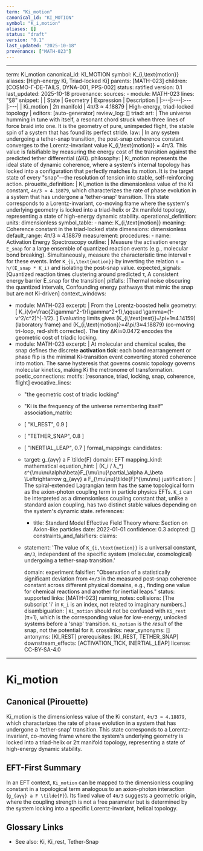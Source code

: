 ```yaml
---
term: "Ki_motion"
canonical_id: "KI_MOTION"
symbol: "K_i,motion"
aliases: []
status: "draft"
version: "0.1"
last_updated: "2025-10-18"
provenance: ["MATH-023"]
---
```


---
term: Ki_motion
canonical_id: KI_MOTION
symbol: K_{i,\text{motion}}
aliases: [High-energy Ki, Triad-locked Ki]
parents: [MATH-023]
children: [COSMO-Γ-DE-TAILS, DYNA-001, PPS-002]
status: ratified
version: 0.1
last_updated: 2025-10-18
provenance:
  sources:
    - module: MATH-023
      lines: "§8"
      snippet: |
        | State | Geometry | Expression | Description |
        |:---|:---|:---|:---|
        | Ki_motion | 2π manifold | 4π/3 ≈ 4.18879 | High-energy, triad-locked topology |
  editors: [auto-generator]
  review_log: []
triad:
  art: |
    The universe humming in tune with itself, a resonant chord struck when three lines of force braid into one. It is the geometry of pure, unimpeded flight, the stable spin of a system that has found its perfect stride.
  law: |
    In any system undergoing a tether-snap transition, the post-snap coherence constant converges to the Lorentz-invariant value K_{i,\text{motion}} = 4π/3. This value is falsifiable by measuring the energy cost of the transition against the predicted tether differential (ΔKi).
  philosophy: |
    Ki_motion represents the ideal state of dynamic coherence, where a system's internal topology has locked into a configuration that perfectly matches its motion. It is the target state of every "snap"—the resolution of tension into stable, self-reinforcing action.
pirouette_definition: |
  Ki_motion is the dimensionless value of the Ki constant, `4π/3 ≈ 4.18879`, which characterizes the rate of phase evolution in a system that has undergone a 'tether-snap' transition. This state corresponds to a Lorentz-invariant, co-moving frame where the system's underlying geometry is locked into a triad-helix or 2π manifold topology, representing a state of high-energy dynamic stability.
operational_definition:
  units: dimensionless
  symbol_table:
    - name: K_{i,\text{motion}}
      meaning: Coherence constant in the triad-locked state
      dimensions: dimensionless
      default_range: 4π/3 ≈ 4.18879
  measurement:
    procedures:
      - name: Activation Energy Spectroscopy
        outline: |
          Measure the activation energy `E_snap` for a large ensemble of quantized reaction events (e.g., molecular bond breaking). Simultaneously, measure the characteristic time interval `τ` for these events. Infer `K_{i,\text{motion}}` by inverting the relation `τ = h/(E_snap * K_i)` and isolating the post-snap value.
        expected_signals: [Quantized reaction times clustering around predicted τ, A consistent energy barrier E_snap for the transition]
        pitfalls: [Thermal noise obscuring the quantized intervals, Confounding energy pathways that mimic the snap but are not Ki-driven]
context_windows:
  - module: MATH-023
    excerpt: |
      From the Lorentz-boosted helix geometry:
      \[ K_i(v)=\frac{2\gamma^2-1}{\gamma^2+1},\qquad \gamma=(1-v^2/c^2)^{-1/2}. \]
      Evaluating limits gives
      \(K_{i,\text{rest}}=\pi+1≈4.14159\) (laboratory frame) and
      \(K_{i,\text{motion}}=4\pi/3≈4.18879\) (co-moving tri-loop, red-shift corrected).
      The tiny ΔKi≈0.0472 encodes the geometric cost of triadic locking.
  - module: MATH-023
    excerpt: |
      At molecular and chemical scales, the snap defines the discrete **activation tick**:
      each bond rearrangement or phase flip is the minimal Ki-transition event converting stored coherence into motion.
      The same hysteresis that governs cosmic topology governs molecular kinetics, making Ki the
      metronome of transformation.
poetic_connections:
  motifs: [resonance, triad, locking, snap, coherence, flight]
  evocative_lines:
    - "the geometric cost of triadic locking"
    - "Ki is the frequency of the universe remembering itself"
  association_matrix:
    - [ "KI_REST", 0.9 ]
    - [ "TETHER_SNAP", 0.8 ]
    - [ "INERTIAL_LEAP", 0.7 ]
formal_mappings:
  candidates:
    - target: g_{aγγ} a F \tilde{F}
      domain: EFT
      mapping_kind: mathematical
      equation_hint: |
        (K_i / λ_*) ε^{\mu\nu\alpha\beta}F_{\mu\nu}\partial_\alpha A_\beta \Leftrightarrow g_{aγγ} a F_{\mu\nu}\tilde{F}^{\mu\nu}
      justification: |
        The spiral-extended Lagrangian term has the same topological form as the axion-photon coupling term in particle physics EFTs. `K_i` can be interpreted as a dimensionless coupling constant that, unlike a standard axion coupling, has two distinct stable values depending on the system's dynamic state.
      references:
        - title: Standard Model Effective Field Theory
          where: Section on Axion-like particles
          date: 2022-01-01
      confidence: 0.3
  adopted: []
constraints_and_falsifiers:
  claims:
    - statement: 'The value of `K_{i,\text{motion}}` is a universal constant, `4π/3`, independent of the specific system (molecular, cosmological) undergoing a tether-snap transition.'

      domain: experiment
      falsifier: "Observation of a statistically significant deviation from `4π/3` in the measured post-snap coherence constant across different physical domains, e.g., finding one value for chemical reactions and another for inertial leaps."
      status: supported
      links: [MATH-023]
naming_notes:
  collisions: [The subscript 'i' in `K_i` is an index, not related to imaginary numbers.]
  disambiguation: |
    `Ki_motion` should not be confused with `Ki_rest` (π+1), which is the corresponding value for low-energy, unlocked systems before a 'snap' transition. `Ki_motion` is the *result* of the snap, not the potential for it.
crosslinks:
  near_synonyms: []
  antonyms: [KI_REST]
  prerequisites: [KI_REST, TETHER_SNAP]
  downstream_effects: [ACTIVATION_TICK, INERTIAL_LEAP]
license: CC-BY-SA-4.0
---

# Ki_motion

## Canonical (Pirouette)
Ki_motion is the dimensionless value of the Ki constant, `4π/3 ≈ 4.18879`, which characterizes the rate of phase evolution in a system that has undergone a 'tether-snap' transition. This state corresponds to a Lorentz-invariant, co-moving frame where the system's underlying geometry is locked into a triad-helix or 2π manifold topology, representing a state of high-energy dynamic stability.

## EFT-First Summary
In an EFT context, `Ki_motion` can be mapped to the dimensionless coupling constant in a topological term analogous to an axion-photon interaction (`g_{aγγ} a F \tilde{F}`). Its fixed value of `4π/3` suggests a geometric origin, where the coupling strength is not a free parameter but is determined by the system locking into a specific Lorentz-invariant, helical topology.

## Glossary Links
- See also: Ki, Ki_rest, Tether-Snap
